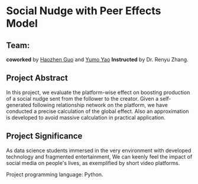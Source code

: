# Social Nudge with Peer Effects Model

## Team:
**coworked** by [Haozhen Guo](https://github.com/UrquhartG) and [Yumo Yao](https://github.com/YYM-yym)
**Instructed** by Dr. Renyu Zhang.

## Project Abstract
In this project, we evaluate the platform-wise effect on boosting production of a social nudge sent from the follower to the creator. Given a self-generated following relationship network on the platform, we have conducted a precise calculation of the global effect. Also an approximation is developed to avoid massive calculation in practical application. 

## Project Significance
As data science students immersed in the very environment with developed technology and fragmented entertainment, We can keenly feel the impact of social media on people's lives, as exemplified by short video platforms.

Project programming language: Python.
